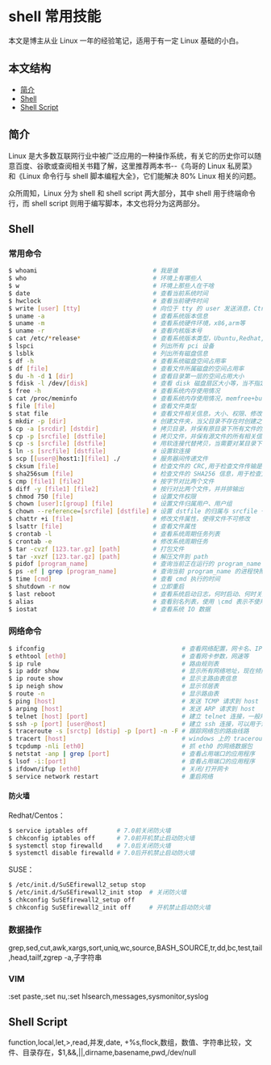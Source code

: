 # shell 常用技能

本文是博主从业 Linux 一年的经验笔记，适用于有一定 Linux 基础的小白。

## 本文结构

*	[简介](#overview)
*	[Shell](#shell)
*	[Shell Script](#shell_script)

<h2 id="overview">简介</h2>

Linux 是大多数互联网行业中被广泛应用的一种操作系统，有关它的历史你可以随意百度、谷歌或查阅相关书籍了解，这里推荐两本书--《鸟哥的 Linux 私房菜》和《Linux 命令行与 shell 脚本编程大全》，它们能解决 80% Linux 相关的问题。

众所周知，Linux 分为 shell 和 shell script 两大部分，其中 shell 用于终端命令行，而 shell script 则用于编写脚本，本文也将分为这两部分。

<h2 id="shell">Shell</h2>

### 常用命令

```bash
$ whoami                                # 我是谁
$ who                                   # 环境上有哪些人
$ w                                     # 环境上那些人在干啥
$ date                                  # 查看当前系统时间
$ hwclock                               # 查看当前硬件时间
$ write [user] [tty]                    # 向位于 tty 的 user 发送消息，Ctrl+D 结束
$ uname -a                              # 查看系统版本信息 
$ uname -m                              # 查看系统硬件环境，x86,arm等
$ uname -r                              # 查看内核版本号
$ cat /etc/*release*                    # 查看系统版本类型，Ubuntu,Redhat,Suse等
$ lspci                                 # 列出所有 pci 设备
$ lsblk                                 # 列出所有磁盘信息
$ df -h                                 # 查看系统磁盘空间占用率
$ df [file]                             # 查看文件所属磁盘的空间占用率
$ du -h -d 1 [dir]                      # 查看目录第一层的空间占用大小
$ fdisk -l /dev/[disk]                  # 查看 disk 磁盘扇区大小等，当不指定 disk 时，打印所有磁盘信息
$ free -h                               # 查看系统内存使用情况
$ cat /proc/meminfo                     # 查看系统内存使用情况，memfree+buffers+cached是当前能用的最大内存
$ file [file]                           # 查看文件类型
$ stat file                             # 查看文件相关信息，大小、权限、修改时间等
$ mkdir -p [dir]                        # 创建文件夹，当父目录不存在时创建之，目标目录存在时不报错
$ cp -a [srcdir] [dstdir]               # 拷贝目录，并保有原目录下所有文件的所有相关信息
$ cp -p [srcfile] [dstfile]             # 拷贝文件，并保有源文件的所有相关信息
$ cp -s [srcfile] [dstfile]             # 用软连接代替拷贝，当需要对某目录下的所有文件设置软连接时比较方便
$ ln -s [srcfile] [dstfile]             # 设置软连接
$ scp [[user@]host1:][file1] ./         # 服务器间传递文件
$ cksum [file]                          # 检查文件的 CRC,用于检查文件传输是否出错
$ sha256sum [file]                      # 检查文件的 SHA256 信息，用于检查文件传输是否出错
$ cmp [file1] [file2]                   # 按字节对比两个文件
$ diff -y [file1] [file2]               # 按行对比两个文件，并并排输出
$ chmod 750 [file]                      # 设置文件权限
$ chown [user]:[group] [file]           # 设置文件归属用户、用户组
$ chown --reference=[srcfile] [dstfile] # 设置 dstfile 的归属与 srcfile 一样
$ chattr +i [file]                      # 修改文件属性，使得文件不可修改
$ lsattr [file]                         # 查看文件属性
$ crontab -l                            # 查看系统周期任务列表
$ crontab -e                            # 修改系统周期任务
$ tar -cvzf [123.tar.gz] [path]         # 打包文件
$ tar -xvzf [123.tar.gz] [path]         # 解压文件到 path
$ pidof [program_name]                  # 查询当前正在运行的 program_name 的 pid，对 java 程序无效
$ ps -ef | grep [program_name]          # 查询当前 program_name 的进程快照,如 PID,启动时间,运行时间等
$ time [cmd]                            # 查看 cmd 执行的时间
$ shutdown -r now                       # 立即重启
$ last reboot                           # 查看系统启动日志，何时启动、何时关闭
$ alias                                 # 查看别名列表，使用 \cmd 表示不使用别名
$ iostat                                # 查看系统 IO 数据
```

### 网络命令

```bash
$ ifconfig                                      # 查看网络配置，网卡名、IP、网络掩码等
$ ethtool [eth0]                                # 查看网卡参数，网速等
$ ip rule                                       # 路由规则表
$ ip addr show                                  # 显示所有网络地址，现在倾向于使用其代替 ifconfig
$ ip route show                                 # 显示主路由表信息
$ ip neigh show                                 # 显示邻居表
$ route -n                                      # 显示路由表
$ ping [host]                                   # 发送 TCMP 请求到 host
$ arping [host]                                 # 发送 ARP 请求到 host
$ telnet [host] [port]                          # 建立 telnet 连接，一般用于测试目标主机端口是否畅通
$ ssh -p [port] [user@host]                     # 建立 ssh 连接，可以用于测试目标主机端口是否畅通
$ traceroute -s [srctp] [dstip] -p [port] -n -F # 跟踪网络包的路由线路
$ tracert [host]                                # windows 上的 traceroute 命令
$ tcpdump -nli [eth0]                           # 抓 eth0 的网络数据包
$ netstat -anp | grep [port]                    # 查看占用端口的应用程序
$ lsof -i:[port]                                # 查看占用端口的应用程序
$ ifdown/ifup [eth0]                            # 关闭/打开网卡
$ service network restart                       # 重启网络
```

#### 防火墙

Redhat/Centos：

```bash
$ service iptables off        # 7.0前关闭防火墙
$ chkconfig iptables off      # 7.0前开机禁止启动防火墙
$ systemctl stop firewalld    # 7.0后关闭防火墙
$ systemctl disable firewalld # 7.0后开机禁止启动防火墙
```

SUSE：

```bash
$ /etc/init.d/SuSEfirewall2_setup stop
$ /etc/init.d/SuSEfirewall2_init stop  # 关闭防火墙
$ chkconfig SuSEfirewall2_setup off
$ chkconfig SuSEfirewall2_init off     # 开机禁止启动防火墙
```

### 数据操作

grep,sed,cut,awk,xargs,sort,uniq,wc,source,BASH_SOURCE,tr,dd,bc,test,tail,head,tailf,zgrep -a,子字符串

### VIM

:set paste,:set nu,:set hlsearch,messages,sysmonitor,syslog

<h2 id="shell_script">Shell Script</h2>

function,local,let,>,read,并发,date, +%s,flock,数组，数值、字符串比较，文件、目录存在，$1,&&,||,dirname,basename,pwd,/dev/null